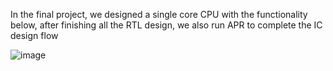 In the final project, we designed a single core CPU with the functionality below, after finishing all the RTL design, we also run APR to complete the IC design flow 

![image](https://github.com/hello1755/Single-core-CPU/assets/57975289/d1485e5b-9f32-46ad-8b80-fe0b733f6d2b)

